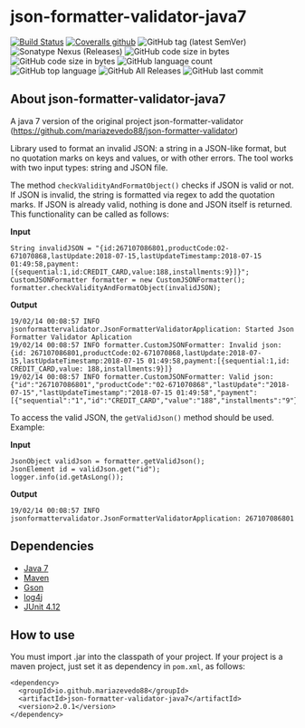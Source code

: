 # json-formatter-validator-java7
[![Build Status](https://travis-ci.org/mariazevedo88/json-formatter-validator-java7.svg?branch=master)](https://travis-ci.org/mariazevedo88/json-formatter-validator-java7) [![Coveralls github](https://img.shields.io/coveralls/github/mariazevedo88/json-formatter-validator-java7.svg)](https://coveralls.io/github/mariazevedo88/json-formatter-validator-java7?branch=master) ![GitHub tag (latest SemVer)](https://img.shields.io/github/tag/mariazevedo88/json-formatter-validator-java7.svg) ![Sonatype Nexus (Releases)](https://img.shields.io/nexus/r/https/oss.sonatype.org/io.github.mariazevedo88/json-formatter-validator-java7.svg) ![GitHub code size in bytes](https://img.shields.io/github/languages/code-size/mariazevedo88/json-formatter-validator.svg)![GitHub code size in bytes](https://img.shields.io/github/languages/code-size/mariazevedo88/json-formatter-validator-java7.svg) ![GitHub language count](https://img.shields.io/github/languages/count/mariazevedo88/json-formatter-validator-java7.svg) ![GitHub top language](https://img.shields.io/github/languages/top/mariazevedo88/json-formatter-validator-java7.svg) ![GitHub All Releases](https://img.shields.io/github/downloads/mariazevedo88/json-formatter-validator-java7/total.svg) ![GitHub last commit](https://img.shields.io/github/last-commit/mariazevedo88/json-formatter-validator-java7.svg)


## About json-formatter-validator-java7
A java 7 version of the original project json-formatter-validator (https://github.com/mariazevedo88/json-formatter-validator)

Library used to format an invalid JSON: a string in a JSON-like format, but no quotation marks on keys and values, or with other errors. The tool works with two input types: string and JSON file. 

The method `checkValidityAndFormatObject()` checks if JSON is valid or not. If JSON is invalid, the string is formatted via regex to add the quotation marks. If JSON is already valid, nothing is done and JSON itself is returned. This functionality can be called as follows:

**Input**

```
String invalidJSON = "{id:267107086801,productCode:02-671070868,lastUpdate:2018-07-15,lastUpdateTimestamp:2018-07-15 01:49:58,payment:[{sequential:1,id:CREDIT_CARD,value:188,installments:9}]}";
CustomJSONFormatter formatter = new CustomJSONFormatter();
formatter.checkValidityAndFormatObject(invalidJSON);  
```

**Output**

```
19/02/14 00:08:57 INFO jsonformattervalidator.JsonFormatterValidatorApplication: Started Json Formatter Validator Aplication
19/02/14 00:08:57 INFO formatter.CustomJSONFormatter: Invalid json: {id: 267107086801,productCode:02-671070868,lastUpdate:2018-07-15,lastUpdateTimestamp:2018-07-15 01:49:58,payment:[{sequential:1,id: CREDIT_CARD,value: 188,installments:9}]}
19/02/14 00:08:57 INFO formatter.CustomJSONFormatter: Valid json: {"id":"267107086801","productCode":"02-671070868","lastUpdate":"2018-07-15","lastUpdateTimestamp":"2018-07-15 01:49:58","payment":[{"sequential":"1","id":"CREDIT_CARD","value":"188","installments":"9"}]}
```

To access the valid JSON, the `getValidJson()` method should be used. Example:

**Input**

```
JsonObject validJson = formatter.getValidJson();
JsonElement id = validJson.get("id");
logger.info(id.getAsLong());
```

**Output**

```
19/02/14 00:08:57 INFO jsonformattervalidator.JsonFormatterValidatorApplication: 267107086801
```

## Dependencies

- [Java 7](https://www.oracle.com/technetwork/pt/java/javase/downloads/index.html)
- [Maven](https://maven.apache.org/)
- [Gson](https://mvnrepository.com/artifact/com.google.code.gson/gson/2.8.5)
- [log4j](https://mvnrepository.com/artifact/log4j/log4j/1.2.17)
- [JUnit 4.12](https://github.com/junit-team/junit4/blob/master/doc/ReleaseNotes4.12.md)

## How to use

You must import .jar into the classpath of your project. If your project is a maven project, just set it as dependency in `pom.xml`, as follows:

```
<dependency>
  <groupId>io.github.mariazevedo88</groupId>
  <artifactId>json-formatter-validator-java7</artifactId>
  <version>2.0.1</version>
</dependency>
```